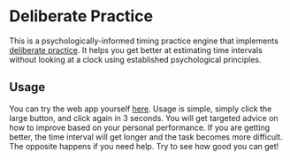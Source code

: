 # Deliberate Practice

This is a psychologically-informed timing practice engine that implements [deliberate practice](https://en.wikipedia.org/wiki/Practice_(learning_method)#Deliberate_practice). It helps you get better at estimating time intervals without looking at a clock using established psychological principles.

## Usage

You can try the web app yourself [here](https://deliberatepractice.herokuapp.com). Usage is simple, simply click the large button, and click again in 3 seconds. You will get targeted advice on how to improve based on your personal performance. If you are getting better, the time interval will get longer and the task becomes more difficult. The opposite happens if you need help. Try to see how good you can get! 
